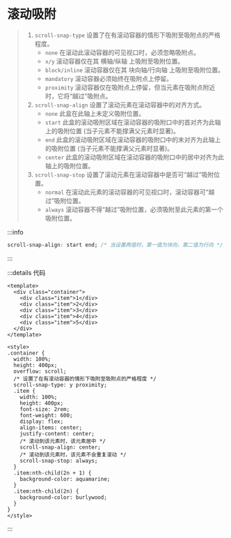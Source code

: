 # 滚动吸附

> 1. `scroll-snap-type` 设置了在有滚动容器的情形下吸附至吸附点的严格程度。
>    - `none` 在滚动此滚动容器的可见视口时，必须忽略吸附点。
>    - `x/y` 滚动容器仅在其 横轴/纵轴 上吸附至吸附位置。
>    - `block/inline` 滚动容器仅在其 块向轴/行向轴 上吸附至吸附位置。
>    - `mandatory` 滚动容器必须始终在吸附点上停留。
>    - `proximity` 滚动容器仅在吸附点上停留，但当元素在吸附点附近时，它将“越过”吸附点。
> 2. `scroll-snap-align` 设置了滚动元素在滚动容器中的对齐方式。
>    - `none` 此盒在此轴上未定义吸附位置。
>    - `start` 此盒的滚动吸附区域在滚动容器的吸附口中的首对齐为此轴上的吸附位置 (当子元素不能撑满父元素时显著)。
>    - `end` 此盒的滚动吸附区域在滚动容器的吸附口中的末对齐为此轴上的吸附位置 (当子元素不能撑满父元素时显著)。
>    - `center` 此盒的滚动吸附区域在滚动容器的吸附口中的居中对齐为此轴上的吸附位置。
> 3. `scroll-snap-stop` 设置了滚动元素在滚动容器中是否可“越过”吸附位置。
>    - `normal` 在滚动此元素的滚动容器的可见视口时，滚动容器可“越过”吸附位置。
>    - `always` 滚动容器不得“越过”吸附位置，必须吸附至此元素的第一个吸附位置。

<Scroll />

:::info
```css
scroll-snap-align: start end; /* 当设置两值时，第一值为块向，第二值为行向 */
```
:::

:::details 代码
```vue
<template>
  <div class="container">
    <div class="item">1</div>
    <div class="item">2</div>
    <div class="item">3</div>
    <div class="item">4</div>
    <div class="item">5</div>
  </div>
</template>

<style>
.container {
  width: 100%;
  height: 400px;
  overflow: scroll;
  /* 设置了在有滚动容器的情形下吸附至吸附点的严格程度 */
  scroll-snap-type: y proximity;
  .item {
    width: 100%;
    height: 400px;
    font-size: 2rem;
    font-weight: 600;
    display: flex;
    align-items: center;
    justify-content: center;
    /* 滚动到该元素时，该元素居中 */
    scroll-snap-align: center;
    /* 滚动到该元素时，该元素不会重复滚动 */
    scroll-snap-stop: always;
  }
  .item:nth-child(2n + 1) {
    background-color: aquamarine;
  }
  .item:nth-child(2n) {
    background-color: burlywood;
  }
}
</style>
```
:::

<script setup>
import Scroll from './components/滚动吸附/Scroll.vue'
</script>